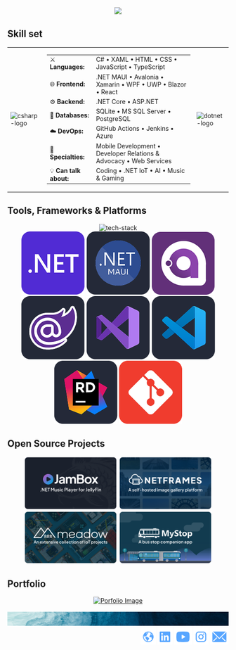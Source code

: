 <div align="center">
    <img src="assets/jorgedevs-linkedin-banner.jpg">
</div>

## Skill set

<div align="center">
  <table border="0" cellspacing="0" cellpadding="0">
    <tr>
      <td><img width="100" alt="csharp-logo" src="https://github.com/user-attachments/assets/98e9ec89-9d68-470c-8833-cd2e9abc2d49" /></td>
      <td>
        <table>
          <tr>
            <td>⚔️ <strong>Languages:</strong></td>
            <td>C# • XAML • HTML • CSS • JavaScript • TypeScript</td>
          </tr>
          <tr>
            <td>🌐 <strong>Frontend:</strong></td>
            <td>.NET MAUI • Avalonia • Xamarin • WPF • UWP • Blazor • React </td>
          </tr>
          <tr>
            <td>⚙️ <strong>Backend:</strong></td>
            <td>.NET Core • ASP.NET</td>
          </tr>
          <tr>
            <td>💼 <strong>Databases:</strong></td>
            <td>SQLite • MS SQL Server • PostgreSQL</td>
          </tr>
          <tr>
            <td>☁️ <strong>DevOps:</strong></td>
            <td>GitHub Actions • Jenkins • Azure</td>
          </tr>
          <tr>
            <td>🎯 <strong>Specialties:</strong></td>
            <td>Mobile Development • Developer Relations & Advocacy • Web Services</td>
          </tr>
          <tr>
            <td>💡 <strong>Can talk about:</strong></td>
            <td>Coding • .NET IoT • AI • Music & Gaming</td>
          </tr>
        </table>
      </td>
      <td><img width="100" alt="dotnet-logo" src="https://github.com/user-attachments/assets/f6c13b2f-0754-47d9-9fff-35deb5def253" /></td>
    </tr>
  </table>
</div>

## Tools, Frameworks & Platforms

<div align="center">
    <img alt="tech-stack" src="https://github.com/user-attachments/assets/34a4c86f-e133-41fe-a64a-7b90404792e7" />
</div>

<div align="center">
  <img src="/assets/tile-net.png">
  <img src="/assets/tile-net-maui.png"/>
  <img src="/assets/tile-avalonia.png"/>
  <img src="/assets/tile-blazor.png"/>
  <img src="/assets/tile-vs.png">
  <img src="/assets/tile-vscode.png">
  <img src="/assets/tile-rider.png">
  <img src="/assets/tile-git.png">
</div>

## Open Source Projects

<div align="center">
  <a href="https://github.com/adrianstevens/JamBox"><img src="/assets/tile-jambox.png" alt="Image of JamBox" width="42%"></a>
  <a href="https://github.com/jorgedevs/NetFrames"><img src="/assets/tile-netframes.png" alt="Image of NetFrames" width="42%"></a>
  <br>
  <a href="https://github.com/WildernessLabs/Meadow.Samples"><img src="/assets/tile-meadow-samples.png" alt="Image of Meadow Samples" width="42%"></a>
  <a href="https://github.com/jorgedevs/MyStop"><img src="/assets/tile-mystop.png" alt="Image of MyStop" width="42%"></a>
</div>

## Portfolio

<div align="center">
    <a href="https://jorgedevs.github.io/portfolio.html"><img src="/assets/jorgedevs-portfolio.png" alt="Porfolio Image" width="84%" /></a>
</div>

<br/>

<div align="center">
    <img src="assets/jorgedevs-linkedin-footer.jpg" width="100%">
</div>

<div align="right">
    <a href="https://jorgedevs.github.io/"><img src="assets/icon-website.png" alt="Website"></a>
    <a href="https://linkedin.com/in/jorgedevs"><img src="assets/icon-linkedin.png" alt="LinkedIn" ></a>
    <a href="https://youtube.com/@jorgedevs"><img src="assets/icon-youtube.png" alt="YouTube"></a>
    <a href="https://www.instagram.com/jorgedevs"><img src="assets/icon-instagram.png" alt="Instagram"></a>
    <a href="mailto:ramirez.jorgea@outlook.com"><img src="assets/icon-email.png" alt="Email"></a>
</div>
